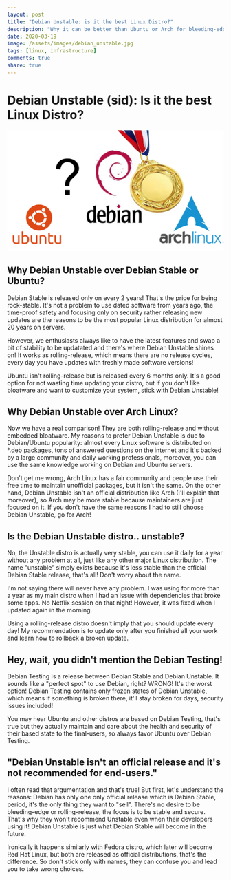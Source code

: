 ```yaml
---
layout: post
title: "Debian Unstable: is it the best Linux Distro?"
description: "Why it can be better than Ubuntu or Arch for bleeding-edge users"
date: 2020-03-19
image: /assets/images/debian_unstable.jpg
tags: [linux, infrastructure]
comments: true
share: true
---
```


# Debian Unstable (sid): Is it the best Linux Distro?

![Why it can be better than Ubuntu or Arch for bleeding-edge users](/assets/images/debian_unstable.jpg)

## Why Debian Unstable over Debian Stable or Ubuntu?

Debian Stable is released only on every 2 years! That's the price for being rock-stable. It's not a problem to use dated software from years ago, the time-proof safety and focusing only on security rather releasing new updates are the reasons to be the most popular Linux distribution for almost 20 years on servers.

However, we enthusiasts always like to have the latest features and swap a bit of stability to be updatated and there's where Debian Unstable shines on! It works as rolling-release, which means there are no release cycles, every day you have updates with freshly made software versions!

Ubuntu isn't rolling-release but is released every 6 months only. It's a good option for not wasting time updating your distro, but if you don't like bloatware and want to customize your system, stick with Debian Unstable!

## Why Debian Unstable over Arch Linux?

Now we have a real comparison! They are both rolling-release and without embedded bloatware. My reasons to prefer Debian Unstable is due to Debian/Ubuntu popularity: almost every Linux software is distributed on *.deb packages, tons of answered questions on the internet and it's backed by a large community and daily working professionals, moreover, you can use the same knowledge working on Debian and Ubuntu servers.

Don't get me wrong, Arch Linux has a fair community and people use their free time to maintain unofficial packages, but it isn't the same. On the other hand, Debian Unstable isn't an official distribution like Arch  (I'll explain that moreover), so Arch may be more stable because maintainers are just focused on it. If you don't have the same reasons I had to still choose Debian Unstable, go for Arch!

## Is the Debian Unstable distro.. unstable?

No, the Unstable distro is actually very stable, you can use it daily for a year without any problem at all, just like any other major Linux distribution. The name "unstable" simply exists because it's less stable than the official Debian Stable release, that's all! Don't worry about the name. 

I'm not saying there will never have any problem. I was using for more than a year as my main distro when I had an issue with dependencies that broke some apps. No Netflix session on that night! However, it was fixed when I updated again in the morning.

Using a rolling-release distro doesn't imply that you should update every day! My recommendation is to update only after you finished all your work and learn how to rollback a broken update.

## Hey, wait, you didn't mention the Debian Testing!

Debian Testing is a release between Debian Stable and Debian Unstable. It sounds like a "perfect spot" to use Debian, right? WRONG! It's the worst option! Debian Testing contains only frozen states of Debian Unstable, which means if something is broken there, it'll stay broken for days, security issues included!

You may hear Ubuntu and other distros are based on Debian Testing, that's true but they actually maintain and care about the health and security of their based state to the final-users, so always favor Ubuntu over Debian Testing.

## "Debian Unstable isn't an official release and it's not recommended for end-users."
I often read that argumentation and that's true! But first, let's understand the reasons: Debian has only one only official release which is Debian Stable, period, it's the only thing they want to "sell". There's no desire to be bleeding-edge or rolling-release, the focus is to be stable and secure. That's why they won't recommend Unstable even when their developers using it! Debian Unstable is just what Debian Stable will become in the future. 

Ironically it happens similarly with Fedora distro, which later will become Red Hat Linux, but both are released as official distributions, that's the difference. So don't stick only with names, they can confuse you and lead you to take wrong choices.